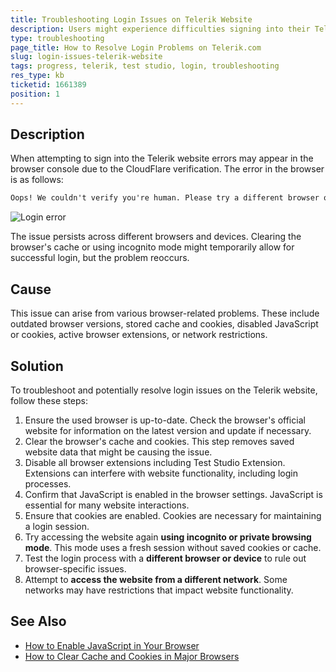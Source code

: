 ```yaml
---
title: Troubleshooting Login Issues on Telerik Website
description: Users might experience difficulties signing into their Telerik accounts due to the CloudFlare verification with error "Oops! We couldn't verify you're human. Please try a different browser or contact us for assistance." Anyone with the issue can try these steps to troubleshoot the issue and find a workaround.
type: troubleshooting
page_title: How to Resolve Login Problems on Telerik.com
slug: login-issues-telerik-website
tags: progress, telerik, test studio, login, troubleshooting
res_type: kb
ticketid: 1661389
position: 1
---
```


## Description

When attempting to sign into the Telerik website errors may appear in the browser console due to the CloudFlare verification. The error in the browser is as follows: 

````HTML
Oops! We couldn't verify you're human. Please try a different browser or contact us for assistance. 
````

![Login error](/img/knowledge-base/telerik-login-kb/fig1.png)

The issue persists across different browsers and devices. Clearing the browser's cache or using incognito mode might temporarily allow for successful login, but the problem reoccurs.

## Cause

This issue can arise from various browser-related problems. These include outdated browser versions, stored cache and cookies, disabled JavaScript or cookies, active browser extensions, or network restrictions.

## Solution

To troubleshoot and potentially resolve login issues on the Telerik website, follow these steps:

1. Ensure the used browser is up-to-date. Check the browser's official website for information on the latest version and update if necessary.
2. Clear the browser's cache and cookies. This step removes saved website data that might be causing the issue.
3. Disable all browser extensions including Test Studio Extension. Extensions can interfere with website functionality, including login processes.
4. Confirm that JavaScript is enabled in the browser settings. JavaScript is essential for many website interactions.
5. Ensure that cookies are enabled. Cookies are necessary for maintaining a login session.
6. Try accessing the website again __using incognito or private browsing mode__. This mode uses a fresh session without saved cookies or cache.
7. Test the login process with a __different browser or device__ to rule out browser-specific issues.
8. Attempt to __access the website from a different network__. Some networks may have restrictions that impact website functionality.



## See Also

- [How to Enable JavaScript in Your Browser](https://www.enable-javascript.com/)
- [How to Clear Cache and Cookies in Major Browsers](https://www.pcworld.com/article/242939/how-to-delete-cookies.html)
